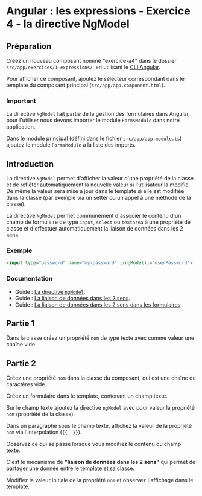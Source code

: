 # Angular : les expressions - Exercice 4 - la directive NgModel


## Préparation
Créez un nouveau composant nommé "exercice-a4" dans le dossier `src/app/exercices/1-expressions/`, en utilisant le [CLI Angular](https://angular.io/cli).

Pour afficher ce composant, ajoutez le sélecteur correspondant dans le template du composant principal (`src/app/app.component.html`).

### Important

La directive `NgModel` fait partie de la gestion des formulaires dans Angular, pour l'utiliser nous devons importer le module `FormsModule` dans notre application.

Dans le module principal (défini dans le fichier `src/app/app.module.ts`) ajoutez le module `FormsModule` à la liste des imports.


## Introduction

La directive `NgModel` permet d'afficher la valeur d'une propriété de la classe et de refléter automatiquement la nouvelle valeur si l'utilisateur la modifie. De même la valeur sera mise à jour dans le template si elle est modifiée dans la classe (par exemple via un setter ou un appel à une méthode de la classe).

La directive `NgModel` permet communément d'associer le contenu d'un champ de formulaire de type `input`, `select` ou `textarea` à une propriété de classe et d'effectuer automatiquement la liaison de données dans les 2 sens.

### Exemple
``` html
<input type="password" name="my-password" [(ngModel)]="userPassword">
```

### Documentation
- Guide : [La directive `ngModel`](https://angular.io/guide/template-syntax#ngModel).
- Guide : [La liaison de données dans les 2 sens](https://angular.io/guide/template-syntax#two-way-binding-).
- Guide : [La liaison de données dans les 2 sens dans les formulaires](https://angular.io/guide/forms#two-way-data-binding-with-ngmodel).


## Partie 1
Dans la classe créez un propriété `nom` de type texte avec comme valeur une chaîne vide.


## Partie 2
Créez une propriété `nom` dans la classe du composant, qui est une chaîne de caractères vide.

Créez un formulaire dans le template, contenant un champ texte.

Sur le champ texte ajoutez la directive `ngModel` avec pour valeur la propriété `nom` (propriété de la classe).

Dans un paragraphe sous le champ texte, affichez la valeur de la propriété `nom` via l'interpolation (`{{  }}`).

Observez ce qui se passe lorsque vous modifiez le contenu du champ texte.

C'est le mécanisme de **"liaison de données dans les 2 sens"** qui permet de partager une donnée entre le template et sa classe.

Modifiez la valeur initiale de la propriété `nom` et observez l'affichage dans le template.
